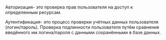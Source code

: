Авторизация- это проверка прав пользователя на доступ к определенным ресурсам.

Аутентификация- это процесс проверки учётных данных пользователя (логин/пароль). Проверка подлинности пользователя путём сравнения введённого им логина/пароля с данными сохранёнными в базе данных.
